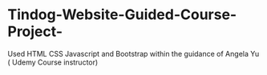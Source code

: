 # Tindog-Website-Guided-Course-Project-
Used HTML CSS Javascript and Bootstrap within the guidance of Angela Yu ( Udemy Course instructor)
